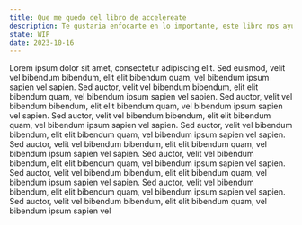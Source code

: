 ```yaml
---
title: Que me quedo del libro de accelereate
description: Te gustaria enfocarte en lo importante, este libro nos ayuda a entender en que enfocarnos apra tener equipos de alta calidad.
state: WIP
date: 2023-10-16
---
```


Lorem ipsum dolor sit amet, consectetur adipiscing elit. Sed euismod, velit vel bibendum bibendum, elit elit bibendum quam, vel bibendum ipsum sapien vel sapien. Sed auctor, velit vel bibendum bibendum, elit elit bibendum quam, vel bibendum ipsum sapien vel sapien. Sed auctor, velit vel bibendum bibendum, elit elit bibendum quam, vel bibendum ipsum sapien vel sapien. Sed auctor, velit vel bibendum bibendum, elit elit bibendum quam, vel bibendum ipsum sapien vel sapien. Sed auctor, velit vel bibendum bibendum, elit elit bibendum quam, vel bibendum ipsum sapien vel sapien. Sed auctor, velit vel bibendum bibendum, elit elit bibendum quam, vel bibendum ipsum sapien vel sapien. Sed auctor, velit vel bibendum bibendum, elit elit bibendum quam, vel bibendum ipsum sapien vel sapien. Sed auctor, velit vel bibendum bibendum, elit elit bibendum quam, vel bibendum ipsum sapien vel sapien. Sed auctor, velit vel bibendum bibendum, elit elit bibendum quam, vel bibendum ipsum sapien vel sapien. Sed auctor, velit vel bibendum bibendum, elit elit bibendum quam, vel bibendum ipsum sapien vel
